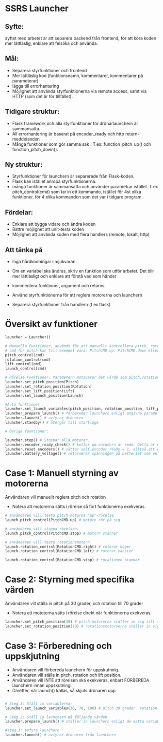 
# SSRS Launcher

## Syfte:
syftet med arbetet är att separera backend från frontend, för att köra koden mer lättläslig, enklare att felsöka och använda. 

## Mål:
* Separera styrfunktioner och frontend
* Mer lättläslig kod (funktionsnamn, kommentarer, kommentarer på parameterar)
* lägga till errorhantering
* Möjlighet att använda styrfunktionerna via remote access, samt via HTTP (som det är för tillfället).

## Tidigare struktur:
* Flask framework och alla styrfunktioner för drönarlaunchern är sammansatta.
* All errorhantering är baserat på encoder_ready och http return-meddelanden
* Många funktioner som gör samma sak . 
  T.ex: function_pitch_up() och function_pitch_down().
  
## Ny struktur:
* Styrfunktioner för launchern är separerade från Flask-koden.
* Flask kan istället anropa styrfunktionerna.
* många funktioner är sammansatta och använder parametrar istället. T ex pitch_control(cmd) som tar in ett kommando, istället för 4st olika funktioner, för 4 olika kommandon som det var i tidgare program.

## Fördelar:
* Enklare att bygga vidare och ändra koden
* Bättre möjlighet att unit-testa koden
* Möjlighet att använda koden med flera handlers (remote, lokalt, http)

## Att tänka på
* Inga hårdkodningar i mjukvaran.
* Om en variabel ska ändras, skriv en funktion som utför arbetet. Det blir mer lättläsligt och enklare att förstå vad som händer
* kommentera funktioner, argument och returns.
* Använd styrfunktionerna för att reglera motorerna och launchern.

* Separera styrfunktioner från handlern (t ex flask). 



# Översikt av funktioner


```python
launcher = Launcher()

# Manuella Funktioner, används för att manuellt kontrollera pitch, rotation, lift och launch
# cmd för pitch kan till exempel vara: PitchCMD.up, PitchCMD.down eller PitchCMD.stop
pitch_control(cmd)
rotation_control(cmd)
lift_control(cmd)
launch_control(cmd)

# Rörelse Funktioner. Parametern motsvarar det värde som pitch,rotation,lift,launch ska ställas in till.
launcher.set_pitch_position(Pitch)
launcher.set_rotation_position(Rotation)
launcher.set_lift_position(Lift)
launcher.set_launch_position(Launch)

#Auto funktioner
launcher.set_launch_variables(pitch_position, rotation_position, lift_position) # sparar ner de angivna launch-variablerna
launcher_prepare_launch() # förbereder launchern enligt angivna parametrar ovan
launcher.launch() # avfyrar drönaren
launcher.standby() # återgår till startläge

# Övriga funktioner:

launcher.stop() # Stoppar alla motorer.
launcher.encoder_ready_check() # kollar om encodern är redo. Detta är mer lättlässligt än att kontrollera en specifik variabel i koden istället
launcher.reset_encoders() # sätter self.encoder_ready = 1, alltså att den är redo.
launcher.battery_voltage() # returnerar spänningen på batteriet som en float. Denna struktur kan användas som mall för övrig telemtri-data

```

# Case 1: Manuell styrning  av motorerna
Användaren vill manuellt reglera pitch och rotation

* Notera att motorerna sätts i rörelse så fort funktionerna exekveras.


```python
# användaren vill testa pitch-motorns "up"-rörelse
launch.pitch_control(PitchCMD.up) # motorn rör på sig

# användaren vill stoppa rörelsen:
launch.pitch_control(PitchCMD.stop) # motorn stannar

# användaren vill testa rotationsmotorn
launch.rotation_control(RotationCMD.right) # roterar höger
launch.rotation_control(RotationCMD.left) # roterar vänster

launch.rotation_control(RotationCMD.stop) # rotationen stannar

```

# Case 2: Styrning med specifika värden
Användaren vill ställa in pitch på 30 grader, och rotation till 70 grader
* Notera att mototerna sätts i rörelse direkt när funktionerna exekveras. 



```python
launcher.set_pitch_position(30) # pitch-motorerna ställer in sig till 30 grader
launcher.set_rotation_position(70) # rotationsmotoroerna ställer in sig på 70 grader

```

# Case 3: Förberedning och uppskjutning
* Användaren vill förbereda launchern för uppskutnnig.
* Användaren vill ställa in pitch, rotation och lift position.
* Användaren vill INTE att rörelsen ska exekveras, enbart FÖRBEREDA launchern innan uppskutning.
* Därefter, när launch() kallas, så skjuts drönaren upp


```python

# Steg 1: Ställ in variablerna:
launcher.set_launch_variables(30, 70, 100) # pitch 30 grader, rotation 70 grader, lift 100cm

# Steg 2: Ställ in launchern på följande värden
launcher.prepare_launch() # ställer in launchern enligt de satta variablerna i steg 1 (motorerna sätts i rörelse här)

#steg 3: avfyra launchern
launcher.launch() # avfyrar drönaren från launchern
```
